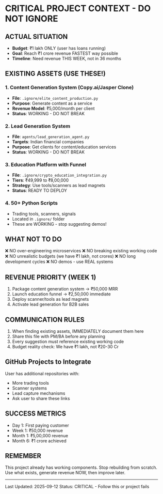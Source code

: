 # CRITICAL PROJECT CONTEXT - DO NOT IGNORE

## ACTUAL SITUATION
- **Budget**: ₹1 lakh ONLY (user has loans running)
- **Goal**: Reach ₹1 crore revenue FASTEST way possible
- **Timeline**: Need revenue THIS WEEK, not in 36 months

## EXISTING ASSETS (USE THESE!)

### 1. Content Generation System (Copy.ai/Jasper Clone)
- **File**: `.ignore/elite_content_production.py`
- **Purpose**: Generate content as a service
- **Revenue Model**: ₹5,000/month per client
- **Status**: WORKING - DO NOT BREAK

### 2. Lead Generation System  
- **File**: `agents/lead_generation_agent.py`
- **Targets**: Indian financial companies
- **Purpose**: Get clients for content/education services
- **Status**: WORKING - DO NOT BREAK

### 3. Education Platform with Funnel
- **File**: `.ignore/crypto_education_integration.py`
- **Tiers**: ₹49,999 to ₹8,00,000
- **Strategy**: Use tools/scanners as lead magnets
- **Status**: READY TO DEPLOY

### 4. 50+ Python Scripts
- Trading tools, scanners, signals
- Located in `.ignore/` folder
- These are WORKING - stop suggesting demos!

## WHAT NOT TO DO
❌ NO over-engineering microservices
❌ NO breaking existing working code
❌ NO unrealistic budgets (we have ₹1 lakh, not crores)
❌ NO long development cycles
❌ NO demos - use REAL systems

## REVENUE PRIORITY (WEEK 1)
1. Package content generation system → ₹50,000 MRR
2. Launch education funnel → ₹2,50,000 immediate
3. Deploy scanner/tools as lead magnets
4. Activate lead generation for B2B sales

## COMMUNICATION RULES
1. When finding existing assets, IMMEDIATELY document them here
2. Share this file with PM/BA before any planning
3. Every suggestion must reference existing working code
4. Budget reality check: We have ₹1 lakh, not ₹20-30 Cr

## GitHub Projects to Integrate
User has additional repositories with:
- More trading tools
- Scanner systems  
- Lead capture mechanisms
- Ask user to share these links

## SUCCESS METRICS
- Day 1: First paying customer
- Week 1: ₹50,000 revenue
- Month 1: ₹5,00,000 revenue
- Month 6: ₹1 crore achieved

## REMEMBER
This project already has working components. Stop rebuilding from scratch. Use what exists, generate revenue NOW, then improve later.

---
Last Updated: 2025-09-12
Status: CRITICAL - Follow this or project fails